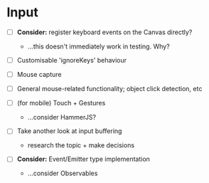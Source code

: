 # Input

- [ ] **Consider:** register keyboard events on the Canvas directly?
    - ...this doesn't immediately work in testing. Why?

- [ ] Customisable 'ignoreKeys' behaviour

- [ ] Mouse capture

- [ ] General mouse-related functionality; object click detection, etc

- [ ] (for mobile) Touch + Gestures
    - ...consider HammerJS?

- [ ] Take another look at input buffering
    - research the topic + make decisions

- [ ] **Consider:** Event/Emitter type implementation
    - ...consider Observables
